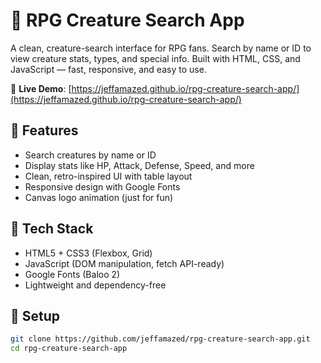 # 🐉 RPG Creature Search App

A clean, creature-search interface for RPG fans. Search by name or ID to view creature stats, types, and special info. Built with HTML, CSS, and JavaScript — fast, responsive, and easy to use.

🔗 **Live Demo**: [https://jeffamazed.github.io/rpg-creature-search-app/](https://jeffamazed.github.io/rpg-creature-search-app/)

## 🚀 Features

- Search creatures by name or ID
- Display stats like HP, Attack, Defense, Speed, and more
- Clean, retro-inspired UI with table layout
- Responsive design with Google Fonts
- Canvas logo animation (just for fun)

## 🔧 Tech Stack

- HTML5 + CSS3 (Flexbox, Grid)
- JavaScript (DOM manipulation, fetch API-ready)
- Google Fonts (Baloo 2)
- Lightweight and dependency-free

## 🔄 Setup

```bash
git clone https://github.com/jeffamazed/rpg-creature-search-app.git
cd rpg-creature-search-app
